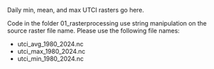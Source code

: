 Daily min, mean, and max UTCI rasters go here.

Code in the folder 01_rasterprocessing use string manipulation on the source raster
file name. Please use the following file names:

* utci_avg_1980_2024.nc
* utci_max_1980_2024.nc
* utci_min_1980_2024.nc

